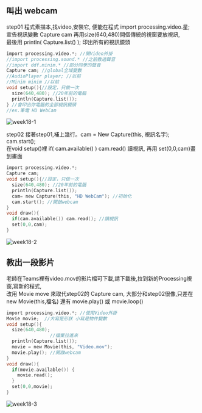 ## 叫出 webcam
step01 程式素描本,找video,安裝它, 便能在程式 import processing.video.星;  
宣告視訊變數 Capture cam 再用size(640,480)開個傳統的視窗要放視訊,  
最後用 println( Capture.list() ); 印出所有的視訊鏡頭   
```C
import processing.video.*; //開Video外掛
//import processing.sound.* //之前教過聲音
//import ddf.minim.* //部分同學的聲音
Capture cam; //global全域變數
//AudioPlayer player; //以前
//Minim minim //以前
void setup(){//設定，只做一次
  size(640,480); //20年前的電腦
  println(Capture.list());
} //會印出你電腦的全部視訊鏡頭
//ex.筆電 HD WebCam
```
![week18-1](https://user-images.githubusercontent.com/79676872/123358081-60782380-d59d-11eb-9aa5-d4f7ca3c0863.png)

step02 接著step01,補上幾行。cam = New Capture(this, 視訊名字); cam.start();  
在void setup()裡 if( cam.available() )  cam.read() 讀視訊, 再用 set(0,0,cam)畫到畫面  
```C
import processing.video.*; 
Capture cam; 
void setup(){//設定，只做一次
  size(640,480); //20年前的電腦
  println(Capture.list());
  cam= new Capture(this, "HD WebCam"); //初始化
  cam.start(); //開啟webcam
}
void draw(){
  if(cam.available()) cam.read(); //讀視訊
  set(0,0,cam);
}
```
![week18-2](https://user-images.githubusercontent.com/79676872/123358143-7c7bc500-d59d-11eb-8832-cdb37a26aac3.png)

## 教出一段影片
老師在Teams裡有video.mov的影片檔可下載,請下載後,拉到新的Processing視窗,寫新的程式,  
改用 Movie move 來取代step02的 Capture cam, 大部分和step02很像,只差在new Movie(this,檔名) 還有 movie.play() 或 movie.loop()  
```C
import processing.video.*; //使用Video外掛
Movie movie;  //大寫是形狀 小寫是物件變數
void setup(){
  size(640,480);
                //檔案拉進來
  println(Capture.list());
  movie = new Movie(this, "Video.mov");
  movie.play(); //開啟webcam
}
void draw(){
  if(movie.available()) {
    movie.read(); 
  }
  set(0,0,movie);
}
```
![week18-3](https://user-images.githubusercontent.com/79676872/123365526-00877a00-d5a9-11eb-99d4-bfc6592d375f.png)
